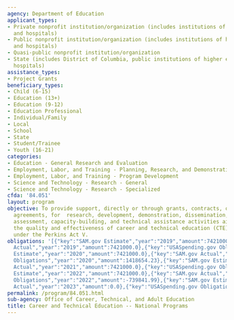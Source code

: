 ```yaml
---
agency: Department of Education
applicant_types:
- Private nonprofit institution/organization (includes institutions of higher education
  and hospitals)
- Public nonprofit institution/organization (includes institutions of higher education
  and hospitals)
- Quasi-public nonprofit institution/organization
- State (includes District of Columbia, public institutions of higher education and
  hospitals)
assistance_types:
- Project Grants
beneficiary_types:
- Child (6-15)
- Education (13+)
- Education (9-12)
- Education Professional
- Individual/Family
- Local
- School
- State
- Student/Trainee
- Youth (16-21)
categories:
- Education - General Research and Evaluation
- Employment, Labor, and Training - Planning, Research, and Demonstration
- Employment, Labor, and Training - Program Development
- Science and Technology - Research - General
- Science and Technology - Research - Specialized
cfda: '84.051'
layout: program
objective: To provide support, directly or through grants, contracts, or cooperative
  agreements, for  research, development, demonstration, dissemination, evaluation,
  assessment, capacity-building, and technical assistance activities aimed at improving
  the quality and effectiveness of career and technical education (CTE) programs authorized
  under the Perkins Act V.
obligations: '[{"key":"SAM.gov Estimate","year":"2019","amount":7421000.0},{"key":"SAM.gov
  Actual","year":"2019","amount":7421000.0},{"key":"USASpending.gov Obligations","year":"2019","amount":1488221.0},{"key":"SAM.gov
  Estimate","year":"2020","amount":7421000.0},{"key":"SAM.gov Actual","year":"2020","amount":7421000.0},{"key":"USASpending.gov
  Obligations","year":"2020","amount":1418654.23},{"key":"SAM.gov Estimate","year":"2021","amount":7421000.0},{"key":"SAM.gov
  Actual","year":"2021","amount":7421000.0},{"key":"USASpending.gov Obligations","year":"2021","amount":1363198.09},{"key":"SAM.gov
  Estimate","year":"2022","amount":7421000.0},{"key":"SAM.gov Actual","year":"2022","amount":7421000.0},{"key":"USASpending.gov
  Obligations","year":"2022","amount":-739841.99},{"key":"SAM.gov Estimate","year":"2023","amount":32421000.0},{"key":"SAM.gov
  Actual","year":"2023","amount":0.0},{"key":"USASpending.gov Obligations","year":"2023","amount":-5499.09}]'
permalink: /program/84.051.html
sub-agency: Office of Career, Technical, and Adult Education
title: Career and Technical Education -- National Programs
---
```

